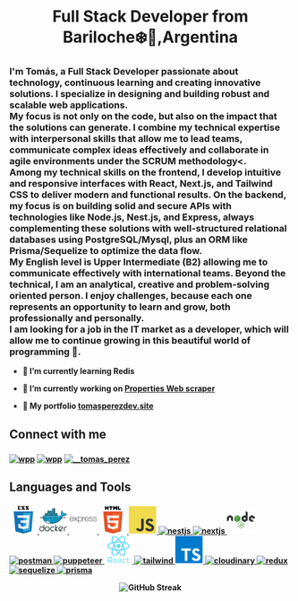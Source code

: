 <h1 align="center">Full Stack Developer from Bariloche❄️🌄,Argentina</h1>

<h3 align="start">
I'm Tomás, a <strong>Full Stack Developer</strong> passionate about technology, continuous learning and creating innovative solutions. I specialize in designing and building robust and scalable web applications.
<br/>
My focus is not only on the code, but also on the impact that the solutions can generate. I combine my technical expertise with interpersonal skills that allow me to lead teams, communicate complex ideas effectively and collaborate in agile environments under the <strong>SCRUM methodology<</strong>.
<br/>
Among my technical skills on the frontend, I develop intuitive and responsive interfaces with <strong>React, Next.js, and Tailwind CSS</strong> to deliver modern and functional results. On the backend, my focus is on building solid and secure APIs with technologies like <strong>Node.js, Nest.js, and Express</strong>, always complementing these solutions with well-structured relational databases using <strong>PostgreSQL/Mysql</strong>, plus an ORM like <strong>Prisma/Sequelize<strong> to optimize the data flow. 
<br/>
My English level is <strong>Upper Intermediate (B2)</strong> allowing me to communicate effectively with international teams. Beyond the technical, I am an analytical, creative and problem-solving oriented person. I enjoy challenges, because each one represents an opportunity to learn and grow, both professionally and personally.
<br/>
I am looking for a job in the IT market as a developer, which will allow me to continue growing in this beautiful world of programming 🚀.
</h3>

- 🌱 I’m currently learning **Redis**

- 🔭 I’m currently working on <a href="https://github.com/TomasPerez1/property-scraper" target="_blank">Properties Web scraper</a>

- 📁 My portfolio <a href="https://tomasperezdev.site/" target="_blank">tomasperezdev.site</a>


<h3 align="left" style="font-size: 1.5em;">Connect with me</h3>
<p align="left">

<a href="https://www.linkedin.com/in/tomas-perez-371bb4258/"
 target="_blank"><img align="center" src="https://res.cloudinary.com/dnxa8khx9/image/upload/v1736878225/scraper/coqik4pabk2dulk1ttuj.svg" alt="wpp" height="50" width="50" /></a>
<a href="https://api.whatsapp.com/send?phone=542944140001&text=Hola%20Tomas!%20me%20pesento%20soy%20__%20%2C%20un%20gusto%20ponerme%20en%20contacto%20contigo."
 target="_blank"><img align="center" src="https://res.cloudinary.com/dnxa8khx9/image/upload/v1730993636/scraper/wpp.png" alt="wpp" height="50" width="50" /></a>
<a href="https://instagram.com/__tomas_perez" target="_blank"><img align="center" src="https://raw.githubusercontent.com/rahuldkjain/github-profile-readme-generator/master/src/images/icons/Social/instagram.svg" alt="__tomas_perez" height="40" width="50" /></a>
</p>

<h3 align="left" style="font-size: 1.5em;">Languages and Tools</h3>
<p align="left"> <a href="https://www.w3schools.com/css/" target="_blank" rel="noreferrer"> <img src="https://raw.githubusercontent.com/devicons/devicon/master/icons/css3/css3-original-wordmark.svg" alt="css3" width="50" height="50"/> </a> <a href="https://www.docker.com/" target="_blank" rel="noreferrer"> <img src="https://raw.githubusercontent.com/devicons/devicon/master/icons/docker/docker-original-wordmark.svg" alt="docker" width="50" height="50"/> </a> <a href="https://expressjs.com" target="_blank" rel="noreferrer"> <img src="https://raw.githubusercontent.com/devicons/devicon/master/icons/express/express-original-wordmark.svg" alt="express" width="50" height="50"/> </a> <a href="https://www.w3.org/html/" target="_blank" rel="noreferrer"> <img src="https://raw.githubusercontent.com/devicons/devicon/master/icons/html5/html5-original-wordmark.svg" alt="html5" width="50" height="50"/> </a> <a href="https://developer.mozilla.org/en-US/docs/Web/JavaScript" target="_blank" rel="noreferrer"> <img src="https://raw.githubusercontent.com/devicons/devicon/master/icons/javascript/javascript-original.svg" alt="javascript" width="50" height="50"/> </a> <a href="https://nestjs.com/" target="_blank" rel="noreferrer"> <img src="https://res.cloudinary.com/dnxa8khx9/image/upload/v1736361429/scraper/nest.svg" alt="nestjs" width="50" height="50"/> </a> <a href="https://nextjs.org/" target="_blank" rel="noreferrer"> <img src="https://cdn.worldvectorlogo.com/logos/nextjs-2.svg" alt="nextjs" width="50" height="50"/> </a> <a href="https://nodejs.org" target="_blank" rel="noreferrer"> <img src="https://raw.githubusercontent.com/devicons/devicon/master/icons/nodejs/nodejs-original-wordmark.svg" alt="nodejs" width="50" height="50"/> </a> <a href="https://postman.com" target="_blank" rel="noreferrer"> <img src="https://www.vectorlogo.zone/logos/getpostman/getpostman-icon.svg" alt="postman" width="50" height="50"/> </a> <a href="https://github.com/puppeteer/puppeteer" target="_blank" rel="noreferrer"> <img src="https://www.vectorlogo.zone/logos/pptrdev/pptrdev-official.svg" alt="puppeteer" width="50" height="50"/> </a> <a href="https://reactjs.org/" target="_blank" rel="noreferrer"> <img src="https://raw.githubusercontent.com/devicons/devicon/master/icons/react/react-original-wordmark.svg" alt="react" width="50" height="50"/> </a> <a href="https://tailwindcss.com/" target="_blank" rel="noreferrer"> <img src="https://www.vectorlogo.zone/logos/tailwindcss/tailwindcss-icon.svg" alt="tailwind" width="50" height="50"/> </a> <a href="https://www.typescriptlang.org/" target="_blank" rel="noreferrer"> <img src="https://raw.githubusercontent.com/devicons/devicon/master/icons/typescript/typescript-original.svg" alt="typescript" width="50" height="50"/> </a> <a href="https://www.w3schools.com/css/" target="_blank" rel="noreferrer"> <img src="https://res.cloudinary.com/dnxa8khx9/image/upload/v1736878473/scraper/iykizd4xcoj8jzx4bicz.svg" alt="cloudinary" width="50" height="50"/> </a> <a href="https://www.w3schools.com/css/" target="_blank" rel="noreferrer"> <img src="https://res.cloudinary.com/dnxa8khx9/image/upload/v1736878504/scraper/xblewxvfeyfyiczmmsdg.svg" alt="redux" width="50" height="50"/> </a> <a href="https://www.w3schools.com/css/" target="_blank" rel="noreferrer"> <img src="https://res.cloudinary.com/dnxa8khx9/image/upload/v1736878514/scraper/vw3iktm7a9dwlzbgmoj6.svg" alt="sequelize" width="50" height="50"/> </a> <a href="https://www.w3schools.com/css/" target="_blank" rel="noreferrer"> <img src="https://res.cloudinary.com/dnxa8khx9/image/upload/v1736878558/scraper/wlvabx9e03j8nlvso9r4.svg" alt="prisma" width="50" height="50"/> </a> </p>

<p align="center">
  <img src="https://github-readme-streak-stats.herokuapp.com?user=TomasPerez1&theme=radical&hide_border=true&date_format=M%20j%5B%2C%20Y%5D" alt="GitHub Streak"/>
</p>
